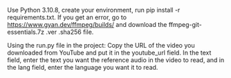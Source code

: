 Use Python 3.10.8, create your environment, run pip install -r requirements.txt. If you get an error, go to https://www.gyan.dev/ffmpeg/builds/ and download the ffmpeg-git-essentials.7z .ver .sha256 file.

Using the run.py file in the project:
Copy the URL of the video you downloaded from YouTube and put it in the youtube_url field. In the text field, enter the text you want the reference audio in the video to read, and in the lang field, enter the language you want it to read.
